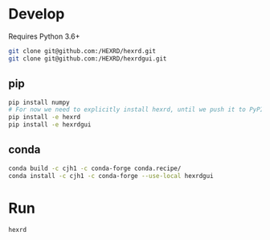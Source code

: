 # Develop

Requires Python 3.6+

```bash
git clone git@github.com:/HEXRD/hexrd.git
git clone git@github.com:/HEXRD/hexrdgui.git
```

## pip

```bash
pip install numpy
# For now we need to explicitly install hexrd, until we push it to PyPI
pip install -e hexrd
pip install -e hexrdgui
```

## conda

```bash
conda build -c cjh1 -c conda-forge conda.recipe/
conda install -c cjh1 -c conda-forge --use-local hexrdgui
```

# Run

```bash
hexrd
```
